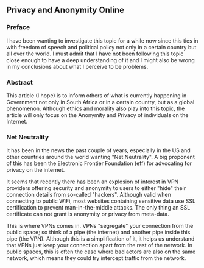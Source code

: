 ## Privacy and Anonymity Online

### Preface
I have been wanting to investigate this topic for a while now since this ties in with freedom of speech and political policy not only in a certain country but all over the world. I must admit that I have not been following this topic close enough to have a deep understanding of it and I might also be wrong in my conclusions about what I perceive to be problems.

### Abstract
This article (I hope) is to inform others of what is currently happening in Government not only in South Africa or in a certain country, but as a global phenomenon. Although ethics and morality also play into this topic, the article will only focus on the Anonymity and Privacy of individuals on the Internet.

### Net Neutrality
 It has been in the news the past couple of years, especially in the US and other countries around the world wanting "Net Neutrality". A big proponent of this has been the Electronic Frontier Foundation (eff) for advocating for privacy on the internet. 

It seems that recently there has been an explosion of interest in VPN providers offering security and anonymity to users to either "hide" their connection details from so-called "hackers".  Although valid when connecting to public WiFi, most websites containing sensitive data use SSL certification to prevent man-in-the-middle attacks. The only thing an SSL certificate can not grant is anonymity or privacy from meta-data. 

This is where VPNs comes in. VPNs "segregate" your connection from the public space; so think of a pipe (the internet) and another pipe inside this pipe (the VPN). Although this is a simplification of it, it helps us understand that VPNs just keep your connection apart from the rest of the network. In public spaces, this is often the case where bad actors are also on the same network, which means they could try intercept traffic from the network. 


